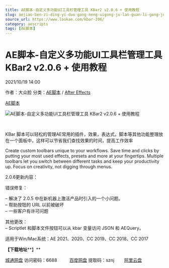 ```yaml
---
title: AE脚本-自定义多功能UI工具栏管理工具 KBar2 v2.0.6 + 使用教程
slug: aejiao-ben-zi-ding-yi-duo-gong-neng-uigong-ju-lan-guan-li-gong-ju-kbar2-v2-0-6-shi-yong-jiao-cheng
source_url: https://www.lookae.com/kbar-206/
category: aescripts
tags: [AE脚本]
---
```

# AE脚本-自定义多功能UI工具栏管理工具 KBar2 v2.0.6 + 使用教程

2021/10/19 14:00

作者：大众脸
分类：[AE脚本](https://www.lookae.com/after-effects/aescripts/) / [After Effects](https://www.lookae.com/after-effects/)

[AE脚本](https://www.lookae.com/tag/ae%e8%84%9a%e6%9c%ac/)

![AE脚本-自定义多功能UI工具栏管理工具 KBar2 v2.0.6 + 使用教程](https://www.lookae.com/wp-content/uploads/2019/04/KBar-2.jpg "AE脚本-自定义多功能UI工具栏管理工具 KBar2 v2.0.6 + 使用教程-LookAE.com")

﻿

KBar 脚本可以轻松的管理AE常用的插件，效果，表达式，脚本等其他功能整理放在一个面板中，这样可以节省我们查找效果的时间，提高工作效率

Create custom toolbars unique to your workflows. Save time and clicks by putting your most used effects, presets and more at your fingertips. Multiple toolbars let you switch between different tasks and keep your productivity up. Focus on creativity, not digging through menus.

2.0.6更新内容：

错误修复：

– 解决了 2.0.5 中在新机器上激活产品时引入的一个小问题。  
– 帮助按钮的 URL 以前被破坏  
– 一些客户有许可问题

其他更改：  
– Scriptlet 和脚本文件按钮可以从 kbar 变量访问 JSON 和 AEQuery。

适用于Win/Mac系统：AE 2021、2020、CC 2019、CC 2018、CC 2017

**【下载地址****】**

[城通网盘](https://url62.ctfile.com/f/680462-518155013-c4f917) 访问密码：6688          [百度网盘](https://pan.baidu.com/s/1a9gX4EfxhgcwwslXNJhJBQ) 提取码：sznj        [阿里云盘](https://www.aliyundrive.com/s/9uf2dMhdPiB)
